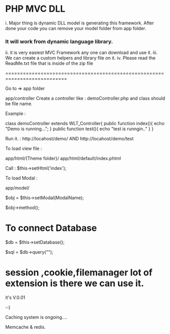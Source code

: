 # PHP MVC DLL
i.  Major thing is dynamic DLL model is generating this framework. After done your code you can remove your model folder from app folder.

### It will work from dynamic language library. 

ii.  it is very easiest MVC Framework any one can download and use it.
iii. We can  create a custom helpers and library file on it.
iv. Please read the ReadMe.txt file that is inside of the zip file

===========================================================================

Go to => app folder

app/controller
Create a controller like : demoController.php and class should be file name.

Example : 

class demoController extends WLT_Controller{
 public function index(){
  echo "Demo is running...";
 }
 public function test(){
  echo "test is runngin.."
 }
}

Run it. : http://locahost/demo/ AND http://locahost/demo/test

To load view file :

app/html/{Theme folder}/
app/html/default/index.phtml

Call : $this->setHtml('index');

To load Modal :

app/model/

$obj = $this->setModal(ModalName);

$obj->method();

# To connect Database

$db = $this->setDatabase();

$sql = $db->query("");

# session ,cookie,filemanager lot of extension is there we can use it.

it's V.0.01

-:)

Caching system is ongoing....

Memcache & redis.






